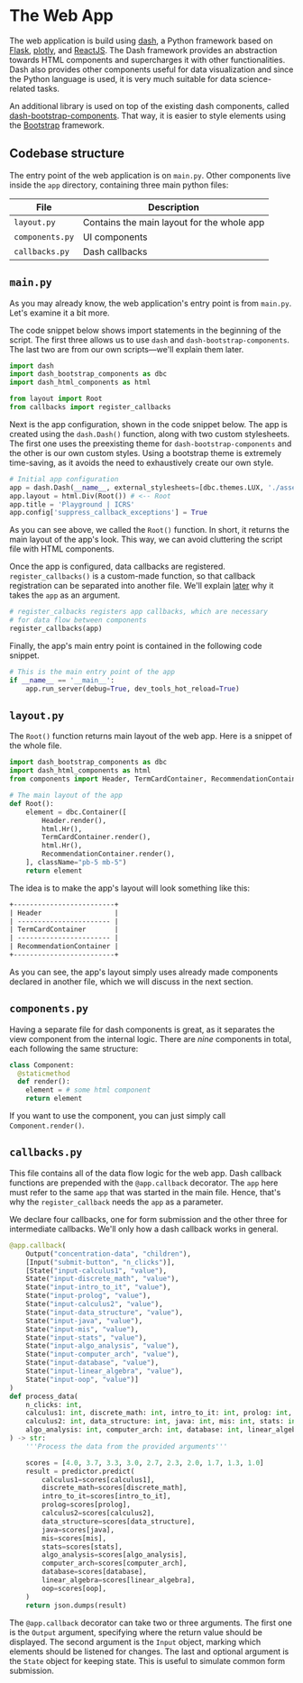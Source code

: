 # The Web App

The web application is build using [dash](https://dash.plot.ly), a Python framework based on [Flask](http://flask.pocoo.org/), [plotly](https://plot.ly/), and [ReactJS](https://reactjs.org/). The Dash framework provides an abstraction towards HTML components and supercharges it with other functionalities. Dash also provides other components useful for data visualization and since the Python language is used, it is very much suitable for data science-related tasks.

An additional library is used on top of the existing dash components, called [dash-bootstrap-components](https://github.com/facultyai/dash-bootstrap-components). That way, it is easier to style elements using the [Bootstrap](https://getbootstrap.com/) framework.

## Codebase structure

The entry point of the web application is on `main.py`. Other components live inside the `app` directory, containing three main python files:

| File            | Description                                |
| --------------- | ------------------------------------------ |
| `layout.py`     | Contains the main layout for the whole app |
| `components.py` | UI components                              |
| `callbacks.py`  | Dash callbacks                             |

## `main.py`

As you may already know, the web application's entry point is from `main.py`. Let's examine it a bit more.

The code snippet below shows import statements in the beginning of the script. The first three allows us to use `dash` and `dash-bootstrap-components`. The last two are from our own scripts&mdash;we'll explain them later.

```python
import dash
import dash_bootstrap_components as dbc
import dash_html_components as html

from layout import Root
from callbacks import register_callbacks
```

Next is the app configuration, shown in the code snippet below. The app is created using the `dash.Dash()` function, along with two custom stylesheets. The first one uses the preexisting theme for `dash-bootstrap-components` and the other is our own custom styles. Using a bootstrap theme is extremely time-saving, as it avoids the need to exhaustively create our own style.

```python
# Initial app configuration
app = dash.Dash(__name__, external_stylesheets=[dbc.themes.LUX, './assets/custom.css'])
app.layout = html.Div(Root()) # <-- Root
app.title = 'Playground | ICRS'
app.config['suppress_callback_exceptions'] = True
```

As you can see above, we called the `Root()` function. In short, it returns the main layout of the app's look. This way, we can avoid cluttering the script file with HTML components.

Once the app is configured, data callbacks are registered. `register_callbacks()` is a custom-made function, so that callback registration can be separated into another file. We'll explain [later](#callbackspy) why it takes the `app` as an argument.

```python
# register_calbacks registers app callbacks, which are necessary
# for data flow between components
register_callbacks(app)
```

Finally, the app's main entry point is contained in the following code snippet.

```python
# This is the main entry point of the app
if __name__ == '__main__':
    app.run_server(debug=True, dev_tools_hot_reload=True)
```

## `layout.py`

The `Root()` function returns main layout of the web app. Here is a snippet of the whole file.

```python
import dash_bootstrap_components as dbc
import dash_html_components as html
from components import Header, TermCardContainer, RecommendationContainer

# The main layout of the app
def Root():
    element = dbc.Container([
        Header.render(),
        html.Hr(),
        TermCardContainer.render(),
        html.Hr(),
        RecommendationContainer.render(),
    ], className="pb-5 mb-5")
    return element
```

The idea is to make the app's layout will look something like this:

```txt
+-------------------------+
| Header                  |
| ----------------------- |
| TermCardContainer       |
| ----------------------- |
| RecommendationContainer |
+-------------------------+
```

As you can see, the app's layout simply uses already made components declared in another file, which we will discuss in the next section.

## `components.py`

Having a separate file for dash components is great, as it separates the view component from the internal logic. There are *nine* components in total, each following the same structure:

```python
class Component:
  @staticmethod
  def render():
    element = # some html component
    return element
```

If you want to use the component, you can just simply call `Component.render()`.

## `callbacks.py`

This file contains all of the data flow logic for the web app. Dash callback functions are prepended with the `@app.callback` decorator. The `app` here must refer to the same `app` that was started in the main file. Hence, that's why the `register_callback` needs the `app` as a parameter.

We declare four callbacks, one for form submission and the other three for intermediate callbacks. We'll only how a dash callback works in general.

```python
@app.callback(
    Output("concentration-data", "children"),
    [Input("submit-button", "n_clicks")],
    [State("input-calculus1", "value"),
    State("input-discrete_math", "value"),
    State("input-intro_to_it", "value"),
    State("input-prolog", "value"),
    State("input-calculus2", "value"),
    State("input-data_structure", "value"),
    State("input-java", "value"),
    State("input-mis", "value"),
    State("input-stats", "value"),
    State("input-algo_analysis", "value"),
    State("input-computer_arch", "value"),
    State("input-database", "value"),
    State("input-linear_algebra", "value"),
    State("input-oop", "value")]
)
def process_data(
    n_clicks: int,
    calculus1: int, discrete_math: int, intro_to_it: int, prolog: int,
    calculus2: int, data_structure: int, java: int, mis: int, stats: int,
    algo_analysis: int, computer_arch: int, database: int, linear_algebra: int, oop: int,
) -> str:
    '''Process the data from the provided arguments'''

    scores = [4.0, 3.7, 3.3, 3.0, 2.7, 2.3, 2.0, 1.7, 1.3, 1.0]
    result = predictor.predict(
        calculus1=scores[calculus1],
        discrete_math=scores[discrete_math],
        intro_to_it=scores[intro_to_it],
        prolog=scores[prolog],
        calculus2=scores[calculus2],
        data_structure=scores[data_structure],
        java=scores[java],
        mis=scores[mis],
        stats=scores[stats],
        algo_analysis=scores[algo_analysis],
        computer_arch=scores[computer_arch],
        database=scores[database],
        linear_algebra=scores[linear_algebra],
        oop=scores[oop],
    )
    return json.dumps(result)
```

The `@app.callback` decorator can take two or three arguments. The first one is the `Output` argument, specifying where the return value should be displayed. The second argument is the `Input` object, marking which elements should be listened for changes. The last and optional argument is the `State` object for keeping state. This is useful to simulate common form submission.
